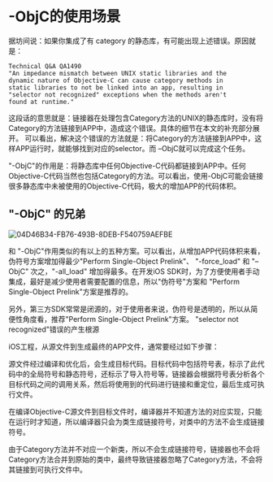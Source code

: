 # -ObjC的使用场景

据坊间说：如果你集成了有 category 的静态库，有可能出现上述错误。原因就是：
```
Technical Q&A QA1490 
"An impedance mismatch between UNIX static libraries and the 
dynamic nature of Objective-C can cause category methods in 
static libraries to not be linked into an app, resulting in 
"selector not recognized" exceptions when the methods aren't 
found at runtime."
```
这段话的意思就是：链接器在处理包含Category方法的UNIX的静态库时，没有将Category的方法链接到APP中，造成这个错误。具体的细节在本文的补充部分展开。 
可以看出，解决这个错误的方法就是：将Category的方法链接到APP中，这样APP运行时，就能够找到对应的selector。而 –ObjC就可以完成这个任务。

"-ObjC"的作用是：将静态库中任何Objective-C代码都链接到APP中。任何Objective-C代码当然也包括Category的方法。可以看出，使用-ObjC可能会链接很多静态库中未被使用的Objective-C代码，极大的增加APP的代码体积。

## "-ObjC" 的兄弟

![04D46B34-FB76-493B-8DEB-F540759AEFBE](https://ws2.sinaimg.cn/large/006mQyr2gy1g5j0arqzgsj30fs0d60u4.jpg)

和 "-ObjC"作用类似的有以上的五种方案。可以看出，从增加APP代码体积来看，伪符号方案增加得最少"Perform Single-Object Prelink"、 "-force_load" 和 "–ObjC" 次之，"-all_load" 增加得最多。在开发iOS SDK时，为了方便使用者手动集成，最好是减少使用者需要配置的信息，所以"伪符号"方案和 "Perform Single-Object Prelink"方案是推荐的。

另外，第三方SDK常常是闭源的，对于使用者来说，伪符号是透明的，所以从简便性角度看，推荐"Perform Single-Object Prelink"方案。
"selector not recognized"错误的产生根源


iOS工程，从源文件到生成最终的APP文件，通常要经过如下步骤：

源文件经过编译和优化后，会生成目标代码。目标代码中包括符号表，标示了此代码中的全局符号和静态符号，还标示了导入符号等，链接器会根据符号表分析各个目标代码之间的调用关系，然后将使用到的代码进行链接和重定位，最后生成可执行文件。

在编译Objective-C源文件到目标文件时，编译器并不知道方法的对应实现，只能在运行时才知道，所以编译器只会为类生成链接符号，对类中的方法不会生成链接符号。

由于Category方法并不对应一个新类，所以不会生成链接符号，链接器也不会将Category方法合并到原始的类中，最终导致链接器忽略了Category方法，不会将其链接到可执行文件中。
